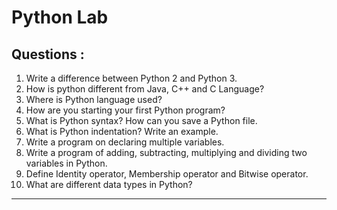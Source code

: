 # Python Lab
## Questions :
1. Write a difference between Python 2 and Python 3.
2. How is python different from Java, C++ and C Language?
3. Where is Python language used?
4. How are you starting your first Python program?
5. What is Python syntax? How can you save a Python file.
6. What is Python indentation? Write an example.
7. Write a program on declaring multiple variables.
8. Write a program of adding, subtracting, multiplying and dividing two variables in Python.
9. Define Identity operator, Membership operator and Bitwise operator.
10. What are different data types in Python?

***